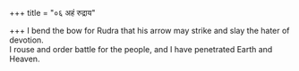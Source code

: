 +++
title = "०६ अहं रुद्राय"

+++
I bend the bow for Rudra that his arrow may strike and slay the hater of devotion.  
     I rouse and order battle for the people, and I have penetrated Earth and Heaven.